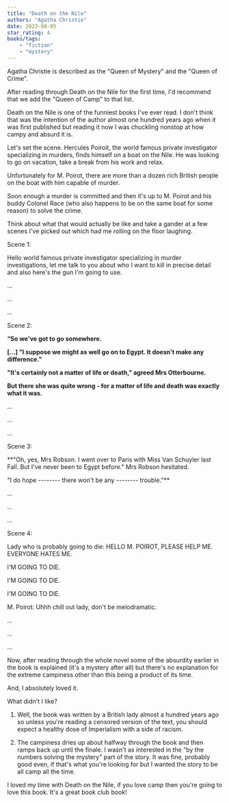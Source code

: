 ```yaml
---
title: "Death on the Nile"
authors: "Agatha Christie"
date: 2023-08-05
star_rating: 4
books/tags:
    - "fiction"
    - "mystery"
---
```

Agatha Christie is described as the "Queen of Mystery" and the "Queen of Crime".

After reading through Death on the Nile for the first time, I'd recommend that we add the "Queen of Camp" to that list.

Death on the Nile is one of the funniest books I've ever read. I don't think that was the intention of the author almost one hundred years ago when it was first published but reading it now I was chuckling nonstop at how campy and absurd it is.

Let's set the scene. Hercules Poiroit, the world famous private investigator specializing in murders, finds himself on a boat on the Nile. He was looking to go on vacation, take a break from his work and relax.

Unfortunately for M. Poirot, there are more than a dozen rich British people on the boat with him capable of murder.

Soon enough a murder is committed and then it's up to M. Poirot and his buddy Colonel Race (who also happens to be on the same boat for some reason) to solve the crime.

Think about what that would actually be like and take a gander at a few scenes I've picked out which had me rolling on the floor laughing.

Scene 1: 

Hello world famous private investigator specializing in murder investigations, let me talk to you about who I want to kill in precise detail and also here's the gun I'm going to use.

...

...

...

Scene 2: 

**“So we've got to go somewhere.**

**[...] "I suppose we might as well go on to Egypt. It doesn't make any difference."**

**"It's certainly not a matter of life or death," agreed Mrs Otterbourne.**

**But there she was quite wrong - for a matter of life and death was exactly what it was.**

...

...

...

Scene 3: 

**"Oh, yes, Mrs Robson. I went over to Paris with Miss Van Schuyler last Fall. But I've never been to Egypt before." Mrs Robson hesitated.

"I do hope -------- there won't be any -------- trouble."**

...

...

...

Scene 4:

Lady who is probably going to die: HELLO M. POIROT, PLEASE HELP ME. EVERYONE HATES ME.

I'M GOING TO DIE.

I'M GOING TO DIE.

I'M GOING TO DIE.

M. Poirot: Uhhh chill out lady, don't be melodramatic.


...

...

...

Now, after reading through the whole novel some of the absurdity earlier in the book is explained (it's a mystery after all) but there's no explanation for the extreme campiness other than this being a product of its time.

And, I absolutely loved it.

What didn't I like?

1. Well, the book was written by a British lady almost a hundred years ago so unless you're reading a censored version of the text, you should expect a healthy dose of Imperialism with a side of racism.

2. The campiness dries up about halfway through the book and then ramps back up until the finale. I wasn't as interested in the "by the numbers solving the mystery" part of the story. It was fine, probably good even, if that's what you're looking for but I wanted the story to be all camp all the time.

I loved my time with Death on the Nile, if you love camp then you're going to love this book. It's a great book club book!